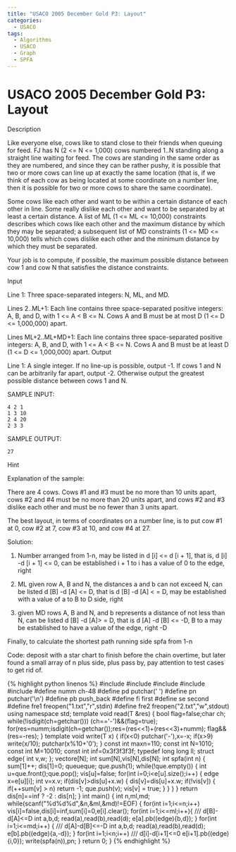```yaml
---
title: "USACO 2005 December Gold P3: Layout"
categories:
  - USACO
tags:
  - Algorithms
  - USACO
  - Graph
  - SPFA
---
```


# USACO 2005 December Gold P3: Layout

Description

Like everyone else, cows like to stand close to their friends when queuing for feed. FJ has N (2 <= N <= 1,000) cows numbered 1..N standing along a straight line waiting for feed. The cows are standing in the same order as they are numbered, and since they can be rather pushy, it is possible that two or more cows can line up at exactly the same location (that is, if we think of each cow as being located at some coordinate on a number line, then it is possible for two or more cows to share the same coordinate).

Some cows like each other and want to be within a certain distance of each other in line. Some really dislike each other and want to be separated by at least a certain distance. A list of ML (1 <= ML <= 10,000) constraints describes which cows like each other and the maximum distance by which they may be separated; a subsequent list of MD constraints (1 <= MD <= 10,000) tells which cows dislike each other and the minimum distance by which they must be separated.

Your job is to compute, if possible, the maximum possible distance between cow 1 and cow N that satisfies the distance constraints.

Input

Line 1: Three space-separated integers: N, ML, and MD.

Lines 2..ML+1: Each line contains three space-separated positive integers: A, B, and D, with 1 <= A < B <= N. Cows A and B must be at most D (1 <= D <= 1,000,000) apart.

Lines ML+2..ML+MD+1: Each line contains three space-separated positive integers: A, B, and D, with 1 <= A < B <= N. Cows A and B must be at least D (1 <= D <= 1,000,000) apart.
Output

Line 1: A single integer. If no line-up is possible, output -1. If cows 1 and N can be arbitrarily far apart, output -2. Otherwise output the greatest possible distance between cows 1 and N.


SAMPLE INPUT:
```
4 2 1
1 3 10
2 4 20
2 3 3
```
SAMPLE OUTPUT:  
```
27
```
Hint

Explanation of the sample:

There are 4 cows. Cows #1 and #3 must be no more than 10 units apart, cows #2 and #4 must be no more than 20 units apart, and cows #2 and #3 dislike each other and must be no fewer than 3 units apart.

The best layout, in terms of coordinates on a number line, is to put cow #1 at 0, cow #2 at 7, cow #3 at 10, and cow #4 at 27.

Solution:

1. Number arranged from 1-n, may be listed in d [i] <= d [i + 1], that is, d [i] -d [i + 1] <= 0, can be established i + 1 to i has a value of 0 to the edge, right  

2. ML given row A, B and N, the distances a and b can not exceed N, can be listed d [B] -d [A] <= D, that is d [B] -d [A] < = D, may be established with a value of a to B to D side, right  

3. given MD rows A, B and N, and b represents a distance of not less than N, can be listed d [B] -d [A]> = D, that is d [A] -d [B] <= -D, B to a may be established to have a value of the edge, right -D

Finally, to calculate the shortest path running side spfa from 1-n

Code: deposit with a star chart to finish before the chain overtime, but later found a small array of n plus side, plus pass by, pay attention to test cases to get rid of.


{% highlight python linenos %}
#include<vector>
#include<cstdio>
#include<iostream>
#include<cmath>
#include<queue>
#define numm ch-48
#define pd putchar(' ')
#define pn putchar('\n')
#define pb push_back
#define fi first
#define se second
#define fre1 freopen("1.txt","r",stdin)
#define fre2 freopen("2.txt","w",stdout)
using namespace std;
template <typename T>
void read(T &res) {
    bool flag=false;char ch;
    while(!isdigit(ch=getchar())) (ch=='-')&&(flag=true);
    for(res=numm;isdigit(ch=getchar());res=(res<<1)+(res<<3)+numm);
    flag&&(res=-res);
}
template <typename T>
void write(T x) {
    if(x<0) putchar('-'),x=-x;
    if(x>9) write(x/10);
    putchar(x%10+'0');
}
const int maxn=110;
const int N=1010;
const int M=10010;
const int inf=0x3f3f3f3f;
typedef long long ll;
struct edge{ int v,w; };
vector<edge>e[N];
int sum[N],vis[N],dis[N];
int spfa(int n) {
    sum[1]++;
    dis[1]=0;
    queue<int>que;
    que.push(1);
    while(!que.empty()) {
        int u=que.front();que.pop();
        vis[u]=false;
        for(int i=0;i<e[u].size();i++) {
            edge x=e[u][i];
            int v=x.v;
            if(dis[v]>dis[u]+x.w) {
                dis[v]=dis[u]+x.w;
                if(!vis[v]) {
                    if(++sum[v] > n) return -1;
                    que.push(v);
                    vis[v] = true;
                }
            }
        }
    }
    return dis[n]==inf ? -2 : dis[n];
}
int main()
{
    int n,ml,md;
    while(scanf("%d%d%d",&n,&ml,&md)!=EOF) {
        for(int i=1;i<=n;i++)
        vis[i]=false,dis[i]=inf,sum[i]=0,e[i].clear();
        for(int i=1;i<=ml;i++){    /// d[B]-d[A]<=D
            int a,b,d;
            read(a),read(b),read(d);
            e[a].pb((edge){b,d});
        }
        for(int i=1;i<=md;i++) {    /// d[A]-d[B]<=-D
            int a,b,d;
            read(a),read(b),read(d);
            e[b].pb((edge){a,-d});
        }
        for(int i=1;i<n;i++)    /// d[i]-d[i+1]<=0
            e[i+1].pb((edge){i,0});
        write(spfa(n)),pn;
    }
    return 0;
}
{% endhighlight %}
